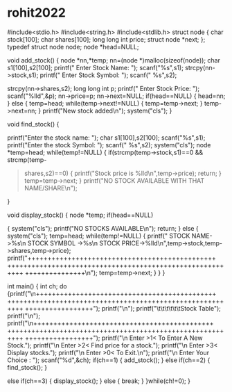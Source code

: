 # rohit2022
#include<stdio.h>
#include<string.h>
#include<stdlib.h>
struct node
{
char stock[100];
char shares[100];
long long int price;
struct node *next;
};
typedef struct node node;
node *head=NULL;


void add_stock()
{
node *nn,*temp;
nn=(node *)malloc(sizeof(node));
char s1[100],s2[100];
printf(" Enter Stock Name: ");
scanf("%s",s1);
strcpy(nn->stock,s1);
printf(" Enter Stock Symbol: ");
scanf(" %s",s2);

strcpy(nn->shares,s2);
long long int p;
printf(" Enter Stock Price: ");
scanf("%lld",&p);
nn->price=p;
nn->next=NULL;
if(head==NULL)
{
head=nn;
}
else
{
temp=head;
while(temp->next!=NULL)
{
temp=temp->next;
}
temp->next=nn;
}
printf("New stock added\n");
system("cls");
}


void find_stock()
{

printf("Enter the stock name: ");
char s1[100],s2[100];
scanf("%s",s1);
printf("Enter the stock Symbol: ");
scanf(" %s",s2);
system("cls");
node *temp=head;
while(temp!=NULL)
{
if(strcmp(temp->stock,s1)==0 && strcmp(temp-
>shares,s2)==0)
{
printf("Stock price is %lld\n",temp->price);
return;
}
temp=temp->next;
}
printf("NO STOCK AVAILABLE WITH THAT NAME/SHARE\n");

}


void display_stock()
{
node *temp;
if(head==NULL)

{
system("cls");
printf("NO STOCKS AVAILABLE\n");
return;
}
else
{
system("cls");
temp=head;
while(temp!=NULL)
{
printf(" STOCK NAME->%s\n STOCK SYMBOL ->%s\n
STOCK PRICE->%lld\n",temp->stock,temp->shares,temp->price);
printf("+++++++++++++++++++++++++++++++++++++++++++++++
++++++++++++++++++++++++++++++++++++++++++++++++++++++++++
+++++++++++++++\n");
temp=temp->next;
}
}
}


int main()
{
int ch;
do
{printf("\n+++++++++++++++++++++++++++++++++++++++++++++
++++++++++++++++++++++++++++++++++++++++++++++++++++++++++
+++++++++++++++++");
printf("\n");
printf("\t\t\t\t\t\tStock Table");
printf("\n");
printf("\n+++++++++++++++++++++++++++++++++++++++++++++
++++++++++++++++++++++++++++++++++++++++++++++++++++++++++
+++++++++++++++++");
printf("\n Enter >1< To Enter A New Stock.");
printf("\n Enter >2< Find price for a stock.");
printf("\n Enter >3< Display stocks.");
printf("\n Enter >0< To Exit.\n");
 printf("\n Enter Your Choice : ");
scanf("%d",&ch);
if(ch==1)
{
add_stock();
}
else if(ch==2)
{
find_stock();
}

else if(ch==3)
{
display_stock();
}
else
{
break;
}
}while(ch!=0);
}